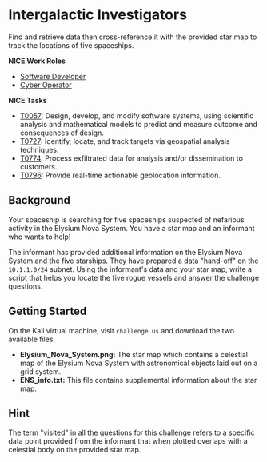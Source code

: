 # Intergalactic Investigators

Find and retrieve data then cross-reference it with the provided star map to track the locations of five spaceships.

**NICE Work Roles**

- [Software Developer](https://niccs.cisa.gov/workforce-development/nice-framework/)
- [Cyber Operator](https://niccs.cisa.gov/workforce-development/nice-framework/)

**NICE Tasks**

- [T0057](https://niccs.cisa.gov/workforce-development/nice-framework/): Design, develop, and modify software systems, using scientific analysis and mathematical models to predict and measure outcome and consequences of design.
- [T0727](https://niccs.cisa.gov/workforce-development/nice-framework/): Identify, locate, and track targets via geospatial analysis techniques.
- [T0774](https://niccs.cisa.gov/workforce-development/nice-framework/): Process exfiltrated data for analysis and/or dissemination to customers.
- [T0796](https://niccs.cisa.gov/workforce-development/nice-framework/): Provide real-time actionable geolocation information.


## Background 

Your spaceship is searching for five spaceships suspected of nefarious activity in the Elysium Nova System. You have a star map and an informant who wants to help! 

The informant has provided additional information on the Elysium Nova System and the five starships. They have prepared a data "hand-off" on the `10.1.1.0/24` subnet. Using the informant's data and your star map, write a script that helps you locate the five rogue vessels and answer the challenge questions. 

## Getting Started 

On the Kali virtual machine, visit `challenge.us` and download the two available files. 

- **Elysium_Nova_System.png:** The star map which contains a celestial map of the Elysium Nova System with astronomical objects laid out on a grid system.
- **ENS_info.txt:** This file contains supplemental information about the star map.

## Hint

The term "visited" in all the questions for this challenge refers to a specific data point provided from the informant that when plotted overlaps with a celestial body on the provided star map.

